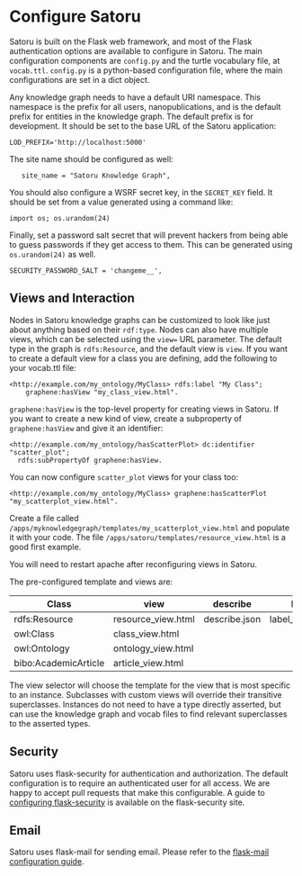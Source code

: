 # Configure Satoru

Satoru is built on the Flask web framework, and most of the Flask authentication options are available to configure in Satoru.
The main configuration components are `config.py` and the turtle vocabulary file, at `vocab.ttl`.
`config.py` is a python-based configuration file, where the main configurations are set in a dict object.

Any knowledge graph needs to have a default URI namespace.
This namespace is the prefix for all users, nanopublications, and is the default prefix for entities in the knowledge graph.
The default prefix is for development. It should be set to the base URL of the Satoru application:

```
LOD_PREFIX='http://localhost:5000'
```

The site name should be configured as well:

```
   site_name = "Satoru Knowledge Graph",
```

You should also configure a WSRF secret key, in the `SECRET_KEY` field.
It should be set from a value generated using a command like:

```
import os; os.urandom(24)
```

Finally, set a password salt secret that will prevent hackers from being able to guess passwords if they get access to them.
This can be generated using `os.urandom(24)` as well.

```
SECURITY_PASSWORD_SALT = 'changeme__',
```

## Views and Interaction

Nodes in Satoru knowledge graphs can be customized to look like just about anything based on their `rdf:type`.
Nodes can also have multiple views, which can be selected using the `view=` URL parameter. 
The default type in the graph is `rdfs:Resource`, and the default view is `view`.
If you want to create a default view for a class you are defining, add the following to your vocab.ttl file:

```
<http://example.com/my_ontology/MyClass> rdfs:label "My Class";
    graphene:hasView "my_class_view.html".
```

`graphene:hasView` is the top-level property for creating views in Satoru.
If you want to create a new kind of view, create a subproperty of `graphene:hasView` and give it an identifier:

```
<http://example.com/my_ontology/hasScatterPlot> dc:identifier "scatter_plot";
  rdfs:subPropertyOf graphene:hasView.
```

You can now configure `scatter_plot` views for your class too:

```
<http://example.com/my_ontology/MyClass> graphene:hasScatterPlot "my_scatterplot_view.html".
```

Create a file called `/apps/myknowledgegraph/templates/my_scatterplot_view.html` and populate it with your code.
The file `/apps/satoru/templates/resource_view.html` is a good first example.

You will need to restart apache after reconfiguring views in Satoru.

The pre-configured template and views are:

| Class | view | describe | label | nanopublications | related |
| ----- | ---- | -------- | ----- | ---------------- | ------- |
|rdfs:Resource | resource_view.html | describe.json | label_view.html | nanopublications.json | related.json |
|owl:Class | class_view.html |
|owl:Ontology | ontology_view.html |
|bibo:AcademicArticle | article_view.html |

The view selector will choose the template for the view that is most specific to an instance.
Subclasses with custom views will override their transitive superclasses.
Instances do not need to have a type directly asserted, but can use the knowledge graph and vocab files to find relevant superclasses to the asserted types.

## Security
Satoru uses flask-security for authentication and authorization. 
The default configuration is to require an authenticated user for all access.
We are happy to accept pull requests that make this configurable. 
A guide to [configuring flask-security](https://pythonhosted.org/Flask-Security/configuration.html) is available on the flask-security site.

## Email
Satoru uses flask-mail for sending email. Please refer to the [flask-mail configuration guide](https://pythonhosted.org/Flask-Mail/).

